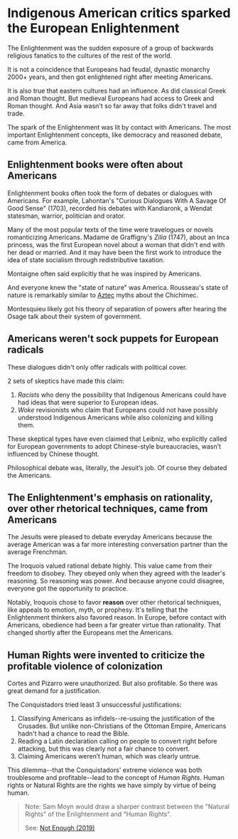 # Indigenous American critics sparked the European Enlightenment

The Enlightenment was the sudden exposure of a group of backwards religious fanatics to the cultures of the rest of the world.

It is not a coincidence that Europeans had feudal, dynastic monarchy 2000+ years, and then got enlightened right after meeting Americans.

It is also true that eastern cultures had an influence.
As did classical Greek and Roman thought.
But medieval Europeans had access to Greek and Roman thought.
And Asia wasn't so far away that folks didn't travel and trade.

The spark of the Enlightenment was lit by contact with Americans.
The most important Enlightenment concepts, like democracy and reasoned debate, came from America.

## Enlightenment books were often about Americans

Enlightenment books often took the form of debates or dialogues with Americans.
For example, Lahontan's "Curious Dialogues With A Savage Of Good Sense" (1703), recorded his debates with Kandiaronk, a Wendat statesman, warrior, politician and orator.

Many of the most popular texts of the time were travelogues or novels romanticizing Americans.
Madame de Graffigny's *Zilia* (1747), about an Inca princess, was the first European novel about a woman that didn't end with her dead or married.
And it may have been the first work to introduce the idea of state socialism through redistributive taxation.

Montaigne often said explicitly that he was inspired by Americans.

And everyone knew the "state of nature" was America.
Rousseau's state of nature is remarkably similar to [Aztec](aztec.md) myths about the Chichimec.

Montesquieu likely got his theory of separation of powers after hearing the Osage talk about their system of government.

## Americans weren't sock puppets for European radicals

These dialogues didn't only offer radicals with political cover.

2 sets of skeptics have made this claim:

1. *Racists* who deny the possibility that Indigenous Americans could have had ideas that were superior to European ideas.
2. *Woke* revisionists who claim that Europeans could not have possibly understood Indigenous Americans while also colonizing and killing them.

These skeptical types have even claimed that Leibniz, who explicitly called for European governments to adopt Chinese-style bureaucracies, wasn't influenced by Chinese thought.

Philosophical debate was, literally, the Jesuit’s job.
Of course they debated the Americans.

## The Enlightenment's emphasis on rationality, over other rhetorical techniques, came from Americans

The Jesuits were pleased to debate everyday Americans because the average American was a far more interesting conversation partner than the average Frenchman.

The Iroquois valued rational debate highly.
This value came from their freedom to disobey.
They obeyed only when they agreed with the leader's reasoning.
So reasoning was power.
And because anyone could disagree, everyone got the opportunity to practice.

Notably, Iroquois chose to favor **reason** over other rhetorical techniques, like appeals to emotion, myth, or prophesy. It's telling that the Enlightenment thinkers also favored reason.
In Europe, before contact with Americans, obedience had been a far greater virtue than rationality.
That changed shortly after the Europeans met the Americans.

## Human Rights were invented to criticize the profitable violence of colonization

Cortes and Pizarro were unauthorized.
But also profitable.
So there was great demand for a justification.

The Conquistadors tried least 3 unsuccessful justifications:

1. Classifying Americans as infidels--re-usuing the justification of the Crusades. But unlike non-Christians of the Ottoman Empire, Americans hadn't had a chance to read the Bible.
1. Reading a Latin declaration calling on people to convert right before attacking, but this was clearly not a fair chance to convert.
1. Claiming Americans weren’t human, which was clearly untrue.

This dilemma--that the Conquistadors' extreme violence was both troublesome and profitable--lead to the concept of *Human Rights*.
Human rights or Natural Rights are the rights we have simply by virtue of being human.

> Note: Sam Moyn would draw a sharper contrast between the "Natural Rights" of the Enlightenment and "Human Rights".
>
> See: [Not Enough (2019)](https://www.hup.harvard.edu/catalog.php?isbn=9780674241398)
